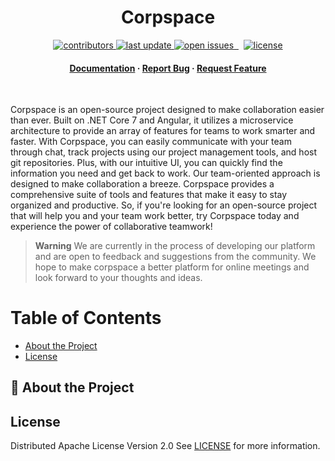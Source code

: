<div align="center">

  <h1>Corpspace</h1>

<!-- Badges -->
<p>
    <a href="https://github.com/sulsoltanoff/corpspace/graphs/contributors">
        <img src="https://img.shields.io/github/contributors/sulsoltanoff/corpspace" alt="contributors" />
    </a>
    <a href="">
        <img src="https://img.shields.io/github/last-commit/sulsoltanoff/corpspace" alt="last update" />
    </a>
    <a href="https://github.com/sulsoltanoff/corpspace/issues/">
        <img src="https://img.shields.io/github/issues/sulsoltanoff/corpspace" alt="open issues" />
    </a>
    <a href="https://github.com/sulsoltanoff/corpspace/actions/workflows/codeql.yml">
        <img src="https://img.shields.io/github/actions/workflow/status/sulsoltanoff/corpspace/codeql.yml"  alt=""/>
    </a>
    <a>
        <img src="https://img.shields.io/github/v/tag/sulsoltanoff/corpspace?include_prereleases&sort=semver"  alt=""/>
    </a>
    <a>
        <img src="https://img.shields.io/github/languages/code-size/sulsoltanoff/corpspace"  alt=""/>
    </a>
    <a href="https://github.com/sulsoltanoff/corpspace/blob/main/LICENSE">
        <img src="https://img.shields.io/github/license/sulsoltanoff/corpspace.svg" alt="license" />
    </a>
</p>

<h4>
    <a href="https://github.com/sulsoltanoff/corpspace">Documentation</a>
  <span> · </span>
    <a href="https://github.com/sulsoltanoff/corpspace/issues/new?assignees=&labels=Type%3A+Bug+%3Acry%3A&template=bug-report.md&title=">Report Bug</a>
  <span> · </span>
    <a href="https://github.com/sulsoltanoff/corpspace/issues/new?assignees=&labels=Type%3A+Enhancement+%3Arocket%3A&template=feature-request.md&title=">Request Feature</a>
  </h4>
</div>

<br />

Corpspace is an open-source project designed to make collaboration easier than ever. 
Built on .NET Core 7 and Angular, it utilizes a microservice architecture to provide an array of features for teams to work smarter and faster. 
With Corpspace, you can easily communicate with your team through chat, track projects using our project management tools, and host git repositories. 
Plus, with our intuitive UI, you can quickly find the information you need and get back to work.
Our team-oriented approach is designed to make collaboration a breeze. 
Corpspace provides a comprehensive suite of tools and features that make it easy to stay organized and productive. 
So, if you're looking for an open-source project that will help you and your team work better, try Corpspace today and experience the power of collaborative teamwork!

> **Warning**
> We are currently in the process of developing our platform and are open to feedback and suggestions from the community. We hope to make corpspace a better platform for online meetings and look forward to your thoughts and ideas.

<!-- Table of Contents -->

# Table of Contents

- [About the Project](#-star2--about-the-project)
- [License](#license)

## :star2: About the Project



## License

Distributed Apache License Version 2.0
See [LICENSE](./LICENSE) for more information.
